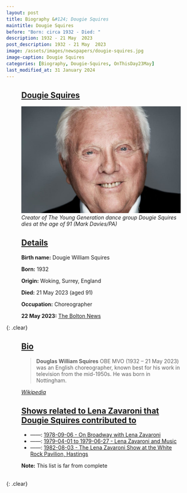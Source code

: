 ```yaml
---
layout: post
title: Biography &#124; Dougie Squires
maintitle: Dougie Squires
before: "Born: circa 1932 - Died: "
description: 1932 - 21 May  2023
post_description: 1932 - 21 May  2023
image: /assets/images/newspapers/dougie-squires.jpg
image-caption: Dougie Squires
categories: [Biography, Dougie-Squires, OnThisDay23May]
last_modified_at: 31 January 2024
---
```


<figure class="fig1">
<h2 id="infobox1"><a href="#infobox1">Dougie Squires</a></h2>
<img src="/assets/images/newspapers/dougie-squires.jpg" class="full-width" />
<cite>Creator of The Young Generation dance group Dougie Squires dies at the age of 91 (Mark Davies/PA)</cite>
</figure>

<figure class="fig2">
<h2 id="infobox2"><a href="#infobox2">Details</a></h2>
<p><strong>Birth name:</strong> Dougie William Squires</p>
<p><strong>Born:</strong> 1932</p>
<p><strong>Origin:</strong> Woking, Surrey, England</p>
<p><strong>Died:</strong> 21 May 2023 (aged 91)</p>
<p><strong>Occupation:</strong> Choreographer</p>
<p><strong>22 May 2023:</strong> <a class="external-link" href="https://www.theboltonnews.co.uk/news/national/23540053.creator-young-generation-dance-group-dougie-squires-dies-age-91/">The Bolton News</a></p>
</figure>

{: .clear}

<figure class="fig3">
<h2 id="infobox3"><a href="#infobox3">Bio</a></h2>
<blockquote>
<p><strong>Douglas William Squires</strong> OBE MVO (1932 – 21 May 2023) was an English choreographer, known best for his work in television from the mid-1950s. He was born in Nottingham.</p>
</blockquote>
<cite><a class="external-link" href="https://en.wikipedia.org/wiki/Dougie_Squires">Wikipedia</a></cite>
</figure>


<figure class="fig3">
<h2 id="infobox4"><a href="#infobox4">Shows related to Lena Zavaroni that Dougie Squires contributed to</a></h2>
<ul>
<li>&#8212;&#8212;&#58; <a href="/1978-09-06-on-broadway-with-lena-zavaroni">1978-09-06 - On Broadway with Lena Zavaroni</a></li>
<li>&#8212;&#8212;&#58; <a href="/category/lena-zavaroni-and-music">1979-04-01 to 1979-06-27 - Lena Zavaroni and Music</a></li>
<li>&#8212;&#8212;&#58; <a href="/1982-08-03-the-lena-zavaroni-show/">1982-08-03 - The Lena Zavaroni Show at the White Rock Pavilion, Hastings</a></li>
</ul>
<p><strong>Note:</strong> This list is far from complete</p>
</figure>

<br />{: .clear}

